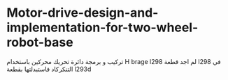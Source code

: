 # Motor-drive-design-and-implementation-for-two-wheel-robot-base
تركيب و برمجة دائرة تحريك محركين باستخدام H brage l298 
لم اجد قطعة l298 في التنكركاد فاستبدلتها بقطعة l293d
